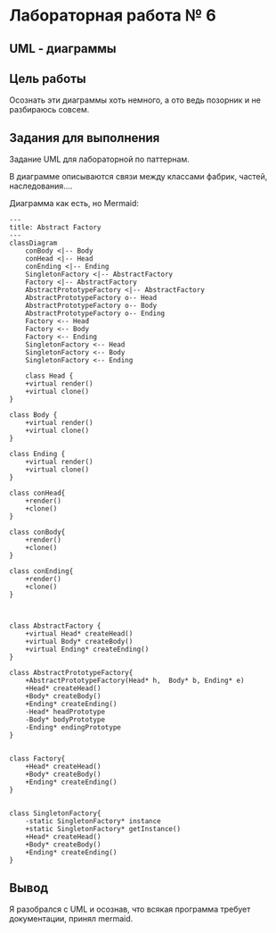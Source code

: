 # Лабораторная работа № 6 #

## UML - диаграммы ##

## Цель работы ##

Осознать эти диаграммы хоть немного, а ото ведь позорник и не
разбираюсь совсем.

## Задания для выполнения ##

Задание UML для лабораторной по паттернам.

В диаграмме описываются связи между классами
фабрик, частей, наследования....

Диаграмма как есть, но Mermaid:

```mermaid
---
title: Abstract Factory
---
classDiagram
    conBody <|-- Body
    conHead <|-- Head
    conEnding <|-- Ending
    SingletonFactory <|-- AbstractFactory
    Factory <|-- AbstractFactory
    AbstractPrototypeFactory <|-- AbstractFactory
    AbstractPrototypeFactory o-- Head
    AbstractPrototypeFactory o-- Body
    AbstractPrototypeFactory o-- Ending
    Factory <-- Head
    Factory <-- Body
    Factory <-- Ending
    SingletonFactory <-- Head
    SingletonFactory <-- Body
    SingletonFactory <-- Ending

    class Head {
    +virtual render()
    +virtual clone()
}

class Body {
    +virtual render()
    +virtual clone()
}

class Ending {
    +virtual render()
    +virtual clone()
}

class conHead{
    +render()
    +clone()
}

class conBody{
    +render()
    +clone()
}

class conEnding{
    +render()
    +clone()
}



class AbstractFactory {
    +virtual Head* createHead()
    +virtual Body* createBody()
    +virtual Ending* createEnding()
}

class AbstractPrototypeFactory{
    +AbstractPrototypeFactory(Head* h,  Body* b, Ending* e)
    +Head* createHead()
    +Body* createBody()
    +Ending* createEnding()
    -Head* headPrototype
    -Body* bodyPrototype
    -Ending* endingPrototype
}


class Factory{
    +Head* createHead()
    +Body* createBody()
    +Ending* createEnding()
}


class SingletonFactory{
    -static SingletonFactory* instance
    +static SingletonFactory* getInstance()
    +Head* createHead()
    +Body* createBody()
    +Ending* createEnding()
}
```

## Вывод ##

Я разобрался c UML и осознав, что всякая программа требует документации, принял mermaid.
